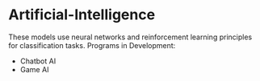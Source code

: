 # Artificial-Intelligence
These models use neural networks and reinforcement learning principles for classification tasks.
Programs in Development:
  - Chatbot AI
  - Game AI
